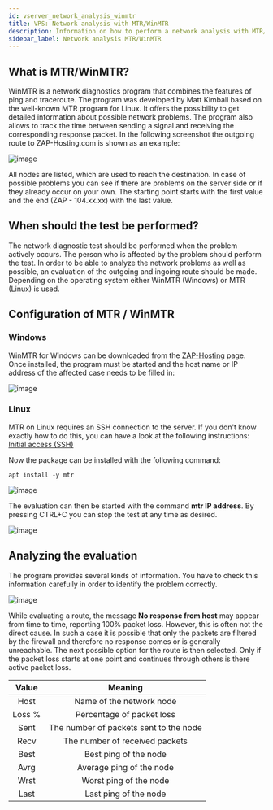 ```yaml
---
id: vserver_network_analysis_winmtr
title: VPS: Network analysis with MTR/WinMTR
description: Information on how to perform a network analysis with MTR/WinMTR to identify network problems - ZAP-Hosting.com documentation
sidebar_label: Network analysis MTR/WinMTR
---
```


## What is MTR/WinMTR?

WinMTR is a network diagnostics program that combines the features of ping and traceroute. The program was developed by Matt Kimball based on the well-known MTR program for Linux. It offers the possibility to get detailed information about possible network problems. The program also allows to track the time between sending a signal and receiving the corresponding response packet. In the following screenshot the outgoing route to ZAP-Hosting.com is shown as an example:



![image](https://user-images.githubusercontent.com/13604413/159171609-82df7202-a2a2-4d8a-8e16-168f5b90366f.png)



All nodes are listed, which are used to reach the destination. In case of possible problems you can see if there are problems on the server side or if they already occur on your own. The starting point starts with the first value and the end (ZAP - 104.xx.xx) with the last value.



## When should the test be performed?

The network diagnostic test should be performed when the problem actively occurs. The person who is affected by the problem should perform the test. In order to be able to analyze the network problems as well as possible, an evaluation of the outgoing and ingoing route should be made. Depending on the operating system either WinMTR (Windows) or MTR (Linux) is used. 



## Configuration of MTR / WinMTR



### Windows

WinMTR for Windows can be downloaded from the [ZAP-Hosting](https://zap-hosting.com/winmtr.zip) page. Once installed, the program must be started and the host name or IP address of the affected case needs to be filled in:

![image](https://user-images.githubusercontent.com/13604413/159171614-5ffff921-5d69-4786-8c8f-1a1f63413a97.png)





### Linux

MTR on Linux requires an SSH connection to the server. If you don't know exactly how to do this, you can have a look at the following instructions: [Initial access (SSH)](https://docs.zap-hosting.com/docs/en/vserver_linux_ssh/)

Now the package can be installed with the following command:

```
apt install -y mtr
```

![image](https://user-images.githubusercontent.com/13604413/159171623-715da5a6-bc37-4449-ad26-d2bdf9b4288e.png)



The evaluation can then be started with the command **mtr IP address**. By pressing CTRL+C you can stop the test at any time as desired.

![image](https://user-images.githubusercontent.com/13604413/159171625-4c77447f-a9df-466c-9117-8af6252eeba3.png)





## Analyzing the evaluation

The program provides several kinds of information. You have to check this information carefully in order to identify the problem correctly.

![image](https://user-images.githubusercontent.com/13604413/159171629-26be5afd-7493-4a48-bdb6-2fa5facbfa72.png)


While evaluating a route, the message **No response from host** may appear from time to time, reporting 100% packet loss. However, this is often not the direct cause. In such a case it is possible that only the packets are filtered by the firewall and therefore no response comes or is generally unreachable. The next possible option for the route is then selected. Only if the packet loss starts at one point and continues through others is there active packet loss. 

| Value  |                Meaning                 |
| :----: | :------------------------------------: |
|  Host  |        Name of the network node        |
| Loss % |       Percentage of packet loss        |
|  Sent  | The number of packets sent to the node |
|  Recv  |     The number of received packets     |
|  Best  |         Best ping of the node          |
|  Avrg  |        Average ping of the node        |
|  Wrst  |         Worst ping of the node         |
|  Last  |         Last ping of the node          |
